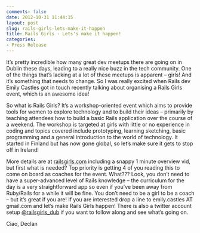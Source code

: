 ```yaml
---
comments: false
date: 2012-10-31 11:44:15
layout: post
slug: rails-girls-lets-make-it-happen
title: Rails Girls - Lets's make it happen!
categories:
- Press Release
---
```


It’s pretty incredible how many great dev meetups there are going on in Dublin these days, leading to a really nice buzz in the tech community. One of the things that’s lacking at a lot of these meetups is apparent – girls! And it’s something that needs to change. So I was really excited when Rails dev Emily Castles got in touch recently talking about organising a Rails Girls event, which is an awesome idea!

So what is Rails Girls? It’s a workshop-oriented event which aims to provide tools for women to explore technology and to build their ideas – primarily by teaching attendees how to build a basic Rails application over the course of a weekend. The workshop is targeted at girls with little or no experience in coding and topics covered include prototyping, learning sketching, basic programming and a general introduction to the world of technology. It started in Finland but has now gone global, so let’s make sure it gets to stop off in Ireland!

More details are at [railsgirls.com](http://railsgirls.com) including a snappy 1 minute overview vid, but first what is needed? Top priority is getting 4 of you reading this to come on board as coaches for the event. What??? Look, you don’t need to have a super-advanced level of Rails knowledge – the curriculum for the day is a very straightforward app so even if you’ve been away from Ruby/Rails for a while it will be fine. You don’t need to be a girl to be a coach – but it’s great if you are! If you are interested drop a line to emily.castles AT gmail.com and let’s make Rails Girls happen! There is also a twitter account setup [@railsgirls_dub](http://twitter.com/railsgirls_dub) if you want to follow along and see what’s going on.

Ciao,
Declan
